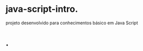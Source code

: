    # java-script-intro.  
     
projeto desenvolvido para conhecimentos básico em Java Script

<h1>   </  h1>. 
 